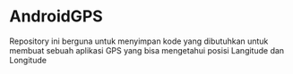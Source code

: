 # AndroidGPS
Repository ini berguna untuk menyimpan kode yang dibutuhkan untuk membuat sebuah aplikasi GPS yang bisa mengetahui posisi Langitude dan Longitude
